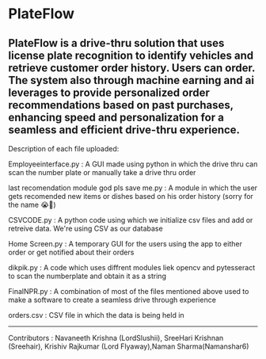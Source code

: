 # PlateFlow
PlateFlow is a drive-thru solution that uses license plate recognition to identify vehicles and retrieve customer order history. Users can order. The system also through machine earning and ai leverages  to provide personalized order recommendations based on past purchases, enhancing speed and personalization for a seamless and efficient drive-thru experience.
---------------------------------------------------------------------------------------------------------------------------------------------------------------------------------------------------------------------------------------------------------------------------

Description of each file uploaded:

Employeeinterface.py : A GUI made using python in which the drive thru can scan the number plate or manually take a drive thru order

last recomendation module god pls save me.py : A module in which the user gets recomended new items or dishes based on his order history (sorry for the name 😭🙏)

CSVCODE.py : A python code using which we initialize csv files and add or retreive data. We're using CSV as our database

Home Screen.py : A  temporary GUI for the users using the app to either order or get notified about their orders

dikpik.py : A code which uses diffrent modules liek opencv and pytesseract to scan the numberplate and obtain it as a string 

FinalNPR.py : A combination of most of the files mentioned above used to make a software to create a seamless drive through experience 

orders.csv : CSV file in which the data is being held in 

---------------------------------------------------------------------------------------------------------------------------------------------------------------------------------------------------------------------------------------------------------------------------



Contributors : Navaneeth Krishna (LordSlushii), SreeHari Krishnan (Sreehair), Krishiv Rajkumar (Lord Flyaway),Naman Sharma(Namanshar6)
